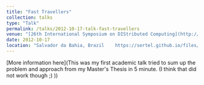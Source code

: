```yaml
---
title: "Fast Travellers"
collection: talks
type: "Talk"
permalink: /talks/2012-10-17-talk-fast-travellers
venue: "[26th International Symposium on DIStributed Computing](http://www.lasid.ufba.br/disc2012/view/index.php)"
date: 2012-10-17
location: "Salvador da Bahia, Brazil    https://sertel.github.io/files/travellers_disc_2012.pdf"
---
```


[More information here](This was my first academic talk tried to sum up the problem and approach from my Master's Thesis in 5 minute. (I think that did not work though ;) ))
